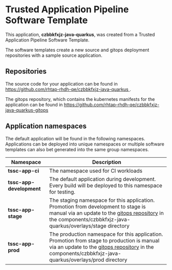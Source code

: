 # Trusted Application Pipeline Software Template

This application, **czbbkfxjz-java-quarkus**, was created from a Trusted Application Pipeline Software Template.

The software templates create a new source and gitops deployment repositories with a sample source application. 

## Repositories

The source code for your application can be found in [https://github.com/rhtap-rhdh-qe/czbbkfxjz-java-quarkus ](https://github.com/rhtap-rhdh-qe/czbbkfxjz-java-quarkus ).
 
The gitops repository, which contains the kubernetes manifests for the application can be found in 
[https://github.com/rhtap-rhdh-qe/czbbkfxjz-java-quarkus-gitops ](https://github.com/rhtap-rhdh-qe/czbbkfxjz-java-quarkus-gitops ) 

## Application namespaces 

The default application will be found in the following namespaces. Applications can be deployed into unique namespaces or multiple software templates can also bet generated into the same group namespaces.  

|  Namespace   |  Description   |  
| -------- | -------- |
| **tssc-app-ci** | The namespace used for CI workloads |
| **tssc-app-development** | The default application during development. Every build will be deployed to this namespace for testing. |
| **tssc-app-stage** | The staging namespace for this application. Promotion from development to stage is manual via an update to the [gitops repository](https://github.com/rhtap-rhdh-qe/czbbkfxjz-java-quarkus-gitops ) in the components/czbbkfxjz-java-quarkus/overlays/stage directory |
| **tssc-app-prod** | The production namespace for this application. Promotion from stage to production is manual via an update to the [gitops repository](https://github.com/rhtap-rhdh-qe/czbbkfxjz-java-quarkus-gitops ) in the components/czbbkfxjz-java-quarkus/overlays/prod directory |